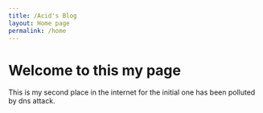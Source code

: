 ```yaml
---
title: /Acid's Blog
layout: Home page
permalink: /home
---
```


# Welcome to this my page

This is my second place in the internet for the initial one has been polluted by dns attack.


